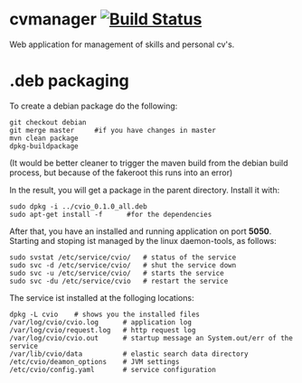 cvmanager [![Build Status](https://travis-ci.org/tarent/cvio.png)](https://travis-ci.org/tarent/cvio)
=========

Web application for management of skills and personal cv's. 



.deb packaging
===============

To create a debian package do the following:
```
git checkout debian
git merge master     #if you have changes in master
mvn clean package
dpkg-buildpackage
```

(It would be better cleaner to trigger the maven build
from the debian build process, but because of the fakeroot
this runs into an error)

In the result, you will get a package in the parent directory.
Install it with:
        
```
sudo dpkg -i ../cvio_0.1.0_all.deb
sudo apt-get install -f      #for the dependencies
```

After that, you have an installed and running application on port __5050__.
Starting and stoping ist managed by the linux daemon-tools, as follows:

```
sudo svstat /etc/service/cvio/   # status of the service
sudo svc -d /etc/service/cvio/   # shut the service down
sudo svc -u /etc/service/cvio/   # starts the service
sudo svc -du /etc/service/cvio   # restart the service
```

The service ist installed at the folloging locations:
```
dpkg -L cvio    # shows you the installed files
/var/log/cvio/cvio.log      # application log
/var/log/cvio/request.log   # http request log
/var/log/cvio/cvio.out      # startup message an System.out/err of the service
/var/lib/cvio/data          # elastic search data directory
/etc/cvio/deamon_options    # JVM settings
/etc/cvio/config.yaml       # service configuration
```
